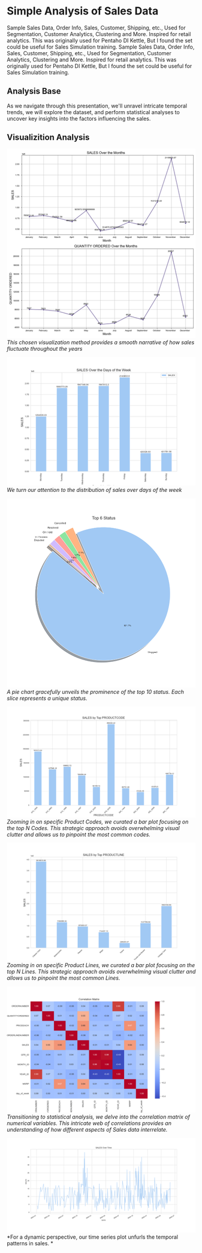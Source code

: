 # Simple Analysis of Sales Data
Sample Sales Data, Order Info, Sales, Customer, Shipping, etc., Used for Segmentation, Customer Analytics, Clustering and More. Inspired for retail analytics. This was originally used for Pentaho DI Kettle, But I found the set could be useful for Sales Simulation training.
Sample Sales Data, Order Info, Sales, Customer, Shipping, etc., Used for Segmentation, Customer Analytics, Clustering and More. Inspired for retail analytics. This was originally used for Pentaho DI Kettle, But I found the set could be useful for Sales Simulation training.

## Analysis Base
As we navigate through this presentation, we'll unravel intricate temporal trends, we will explore the dataset, and perform statistical analyses to uncover key insights into the factors influencing the sales.

## Visualizition Analysis



![Image 1](./plots/sales_and_quantity_orders_over_months.png )
*This chosen visualization method provides a smooth narrative of how sales fluctuate throughout the years*

![Image 2](./plots/sales_over_days_of_week.png)
*We turn our attention to the distribution of sales over days of the week*

![Image 3](./plots/top_status.png)
*A pie chart gracefully unveils the prominence of the top 10 status. Each slice represents a unique status.*

![Image 4](./plots/sales_by_product_code.png)
*Zooming in on specific Product Codes, we curated a bar plot focusing on the top N Codes. This strategic approach avoids overwhelming visual clutter and allows us to pinpoint the most common codes.*

![Image 5](./plots/sales_by_product_line.png)
*Zooming in on specific Product Lines, we curated a bar plot focusing on the top N Lines. This strategic approach avoids overwhelming visual clutter and allows us to pinpoint the most common Lines.*

![Image 6](./plots/correlation.png)
*Transitioning to statistical analysis, we delve into the correlation matrix of numerical variables. This intricate web of correlations provides an understanding of how different aspects of Sales data interrelate.*


![Image 4](./plots/time_series.png)
*For a dynamic perspective, our time series plot unfurls the temporal patterns in sales. *

